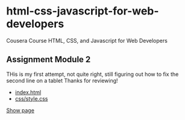# html-css-javascript-for-web-developers
Cousera Course HTML, CSS, and Javascript for Web Developers

## Assignment Module 2

THis is my first attempt, not quite right, still figuring out how to fix the second line on a tablet
Thanks for reviewing!

* [index.html](module2-solution/index.html)
* [css/style.css](module2-solution/css/style.css)

<a href="module2-solution/index.html" target="_blank">Show page</a>